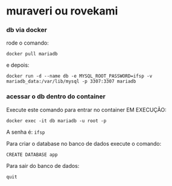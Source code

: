 # muraveri ou rovekami

### db via docker
rode o comando:
```
docker pull mariadb
```
e depois:
```
docker run -d --name db -e MYSQL_ROOT_PASSWORD=ifsp -v mariadb_data:/var/lib/mysql -p 3307:3307 mariadb
```

### acessar o db dentro do container
Execute este comando para entrar no container EM EXECUÇÃO:
```
docker exec -it db mariadb -u root -p
```

A senha é: ```ifsp```

Para criar o database no banco de dados execute o comando:
```
CREATE DATABASE app
```
Para sair do banco de dados:
```
quit
```
